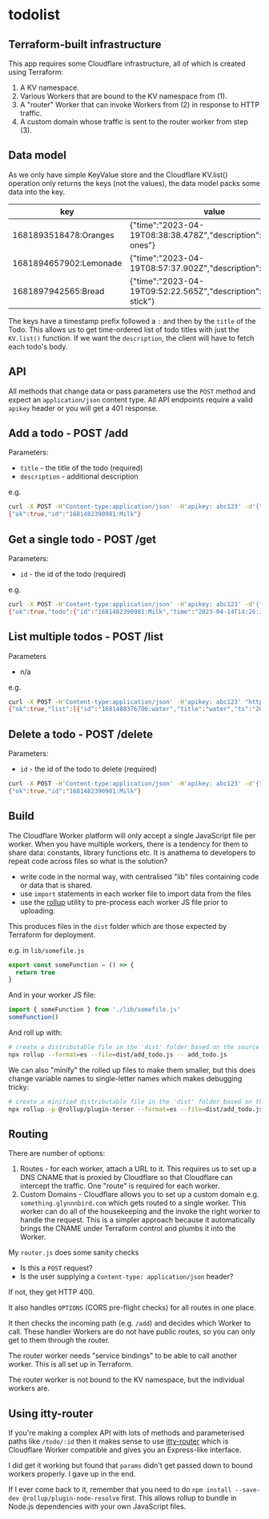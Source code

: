 # todolist

## Terraform-built infrastructure

This app requires some Cloudflare infrastructure, all of which is created using Terraform:

1. A KV namespace.
2. Various Workers that are bound to the KV namespace from (1).
3. A "router" Worker that can invoke Workers from (2) in response to HTTP traffic.
4. A custom domain whose traffic is sent to the router worker from step (3).

## Data model

As we only have simple KeyValue store and the Cloudflare KV.list() operation only returns the keys (not the values), the data model packs some data into the key.

| key                    | value                                                            |
|------------------------|------------------------------------------------------------------|
| 1681893518478:Oranges  | {"time":"2023-04-19T08:38:38.478Z","description":"Big ones"}     |
| 1681894657902:Lemonade | {"time":"2023-04-19T08:57:37.902Z","description":"Cloudy"}       |
| 1681897942565:Bread    | {"time":"2023-04-19T09:52:22.565Z","description":"French stick"} |

The keys have a timestamp prefix followed a `:` and then by the `title` of the Todo. This allows us to get time-ordered list of todo titles with just the `KV.list()` function. If we want the `description`, the client will have to fetch each todo's body.

## API

All methods that change data or pass parameters use the `POST` method and expect an `application/json` content type. All API endpoints require a valid `apikey` header or you will get a 401 response.

## Add a todo - POST /add

Parameters:

- `title` - the title of the todo (required)
- `description` - additional description

e.g.

```sh
curl -X POST -H'Content-type:application/json' -H'apikey: abc123' -d'{"title":"Milk","description":"semi-skimmed"}' "https://$URL/add" 
{"ok":true,"id":"1681482390981:Milk"}
```
## Get a single todo - POST /get

Parameters:

- `id` - the id of the todo (required)

e.g.

```sh
curl -X POST -H'Content-type:application/json' -H'apikey: abc123' -d'{"id":"1681482390981:Milk"}' "https://$URL/get"
{"ok":true,"todo":{"id":"1681482390981:Milk","time":"2023-04-14T14:26:30.981Z","description":"semi-skimmed"}}
```

## List multiple todos - POST /list

Parameters

- n/a

e.g.

```sh
curl -X POST -H'Content-type:application/json' -H'apikey: abc123' "https://$URL/list"
{"ok":true,"list":[{"id":"1681480376706:water","title":"water","ts":"2023-04-14T13:52:56.706Z"},{"id":"1681480420026:jam","title":"jam","ts":"2023-04-14T13:53:40.026Z"},{"id":"1681482390981:Milk","title":"Milk","ts":"2023-04-14T14:26:30.981Z"}]}
```

## Delete a todo - POST /delete

Parameters:

- `id` - the id of the todo to delete (required)

```sh
curl -X POST -H'Content-type:application/json' -H'apikey: abc123' -d'{"id":"1681482390981:Milk"}' "https://$URL/delete"
{"ok":true,"id":"1681482390981:Milk"}
```

## Build

The Cloudflare Worker platform will only accept a single JavaScript file per worker. When you have multiple workers, there is a tendency for them to share data: constants, library functions etc. It is anathema to developers to repeat code across files so what is the solution?

 - write code in the normal way, with centralised "lib" files containing code or data that is shared.
 - use `import` statements in each worker file to import data from the files
 - use the [rollup](https://rollupjs.org/) utility to pre-process each worker JS file prior to uploading.

 This produces files in the `dist` folder which are those expected by Terraform for deployment.

 e.g. in `lib/somefile.js`

```js
export const someFunction = () => {
  return true  
}
```

And in your worker JS file:

```js
import { someFunction } from './lib/somefile.js'
someFunction()
```

And roll up with:

```sh
# create a distributable file in the 'dist' folder based on the source file
npx rollup --format=es --file=dist/add_todo.js -- add_todo.js
```

We can also "minify" the rolled up files to make them smaller, but this does change variable names to single-letter names which makes debugging tricky:

```sh
# create a minified distributable file in the 'dist' folder based on the source file
npx rollup -p @rollup/plugin-terser --format=es --file=dist/add_todo.js -- add_todo.js
```

## Routing

There are number of options:

1. Routes - for each worker, attach a URL to it. This requires us to set up a DNS CNAME that is proxied by Cloudflare so that Cloudflare can intercept the traffic. One "route" is required for each worker.
2. Custom Domains - Cloudflare allows you to set up a custom domain e.g. `something.glynnnbird.com` which gets routed to a single worker. This worker can do all of the housekeeping and the invoke the right worker to handle the request. This is a simpler approach because it automatically brings the CNAME under Terraform control and plumbs it into the Worker.

My `router.js` does some sanity checks

- Is this a `POST` request?
- Is the user supplying a `Content-type: application/json` header?

If not, they get HTTP 400.

It also handles `OPTIONS` (CORS pre-flight checks) for all routes in one place.

It then checks the incoming path (e.g. `/add`) and decides which Worker to call. These handler Workers are do not have public routes, so you can only get to them through the router.

The router worker needs "service bindings" to be able to call another worker. This is all set up in Terraform. 

The router worker is not bound to the KV namespace, but the individual workers are.

## Using itty-router

If you're making a complex API with lots of methods and parameterised paths like `/todo/:id` then it makes sense to use [itty-router](https://github.com/kwhitley/itty-router) which is Cloudflare Worker compatible and gives you an Express-like interface.

I did get it working but found that `params` didn't get passed down to bound workers properly. I gave up in the end.

If I ever come back to it, remember that you need to do `npm install --save-dev @rollup/plugin-node-resolve` first. This allows rollup to bundle in Node.js dependencies with your own JavaScript files.


